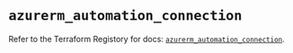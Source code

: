 # `azurerm_automation_connection`

Refer to the Terraform Registory for docs: [`azurerm_automation_connection`](https://www.terraform.io/docs/providers/azurerm/r/automation_connection).
